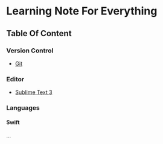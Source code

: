 # Learning Note For Everything

## Table Of Content

### Version Control

- [Git](Version_Control/Git/Git.md)

### Editor

- [Sublime Text 3](Editor/Sublime_Text_3.md)

### Languages

#### Swift

...